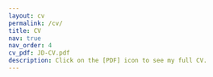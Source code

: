 ```yaml
---
layout: cv
permalink: /cv/
title: CV
nav: true
nav_order: 4
cv_pdf: JD-CV.pdf
description: Click on the [PDF] icon to see my full CV.
---
```

